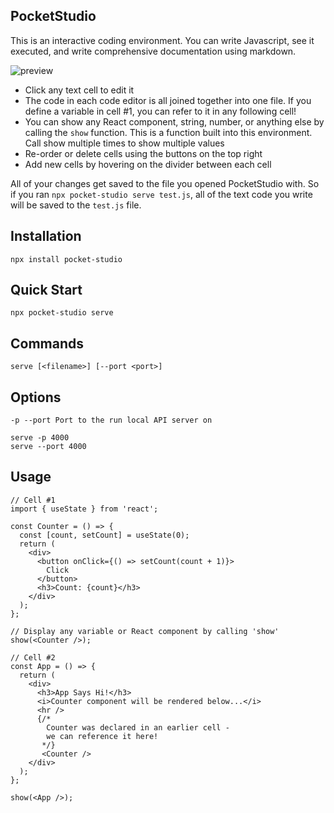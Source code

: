 ## PocketStudio

This is an interactive coding environment. You can write Javascript, see it executed, and write comprehensive documentation using markdown.

![preview](https://github.com/JeonghakHeo/pocket-studio/blob/main/packages/cli/public/preview.png)

- Click any text cell to edit it
- The code in each code editor is all joined together into one file. If you define a variable in cell #1, you can refer to it in any following cell!
- You can show any React component, string, number, or anything else by calling the `show` function. This is a function built into this environment. Call show multiple times to show multiple values
- Re-order or delete cells using the buttons on the top right
- Add new cells by hovering on the divider between each cell

All of your changes get saved to the file you opened PocketStudio with. So if you ran `npx pocket-studio serve test.js`, all of the text code you write will be saved to the `test.js` file.

## Installation

```
npx install pocket-studio
```

## Quick Start

```
npx pocket-studio serve
```

## Commands

```
serve [<filename>] [--port <port>]
```

## Options

```
-p --port Port to the run local API server on

serve -p 4000
serve --port 4000
```

## Usage

```
// Cell #1
import { useState } from 'react';

const Counter = () => {
  const [count, setCount] = useState(0);
  return (
    <div>
      <button onClick={() => setCount(count + 1)}>
        Click
      </button>
      <h3>Count: {count}</h3>
    </div>
  );
};

// Display any variable or React component by calling 'show'
show(<Counter />);
```

```
// Cell #2
const App = () => {
  return (
    <div>
      <h3>App Says Hi!</h3>
      <i>Counter component will be rendered below...</i>
      <hr />
      {/*
        Counter was declared in an earlier cell -
        we can reference it here!
       */}
       <Counter />
    </div>
  );
};

show(<App />);
```
